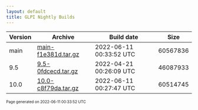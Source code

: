 ```yaml
---
layout: default
title: GLPI Nightly Builds
---
```


Version|Archive|Build date|Size
---|---|---|---
main|[main-f1e381d.tar.gz](main-f1e381d.tar.gz)|2022-06-11 00:33:52 UTC|60567836
9.5|[9.5-0fdcecd.tar.gz](9.5-0fdcecd.tar.gz)|2022-04-21 00:26:09 UTC|46087933
10.0|[10.0-c8f79da.tar.gz](10.0-c8f79da.tar.gz)|2022-06-11 00:27:47 UTC|60514745

<font size="1">Page generated on 2022-06-11 00:33:52 UTC</font>
